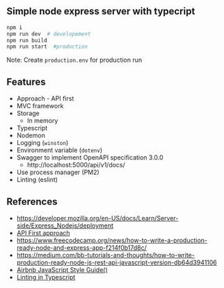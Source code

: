 ## Simple node express server with typecript

```bash
npm i 
npm run dev  # developement
npm run build
npm run start  #production
```

Note: Create `production.env` for production run

## Features

- Approach - API first
- MVC framework
- Storage
    - In memory
- Typescript
- Nodemon
- Logging (`winston`)
- Environment variable (`dotenv`)
- Swagger to implement OpenAPI specification 3.0.0
    - http://localhost:5000/api/v1/docs/ 
- Use process manager  (PM2)
- Linting (eslint)

## References

- https://developer.mozilla.org/en-US/docs/Learn/Server-side/Express_Nodejs/deployment
- [API First approach](https://developers.redhat.com/blog/2019/01/14/building-a-node-js-service-using-the-api-first-approach/)
- https://www.freecodecamp.org/news/how-to-write-a-production-ready-node-and-express-app-f214f0b17d8c/
- https://medium.com/bb-tutorials-and-thoughts/how-to-write-production-ready-node-js-rest-api-javascript-version-db64d3941106
- [Airbnb JavaScript Style Guide()](https://github.com/airbnb/javascript)
- [Linting in Typescript](https://khalilstemmler.com/blogs/typescript/eslint-for-typescript/)